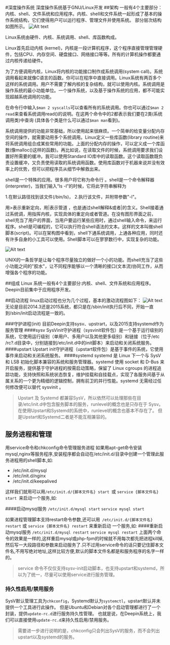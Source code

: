 <!--Meta
category:售前培训
title:Deepin系统简介
DO NOT Delete Meta Above -->

#深度操作系统
深度操作系统基于GNU/Linux开发
##架构
一般有4个主要部分：
内核、shell、文件系统和应用程序。内核、shell和文件系统一起形成了基本的操作系统结构，它们使得用户可以运行程序、管理文件并使用系统。
部分层次结构如图所示。
![Alt text](./201494163707222.jpg)


Linux系统由硬件、内核、系统调用、shell、库函数构成。

Linux首先启动内核 (kernel)，内核是一段计算机程序，这个程序直接管理管理硬件，包括CPU、内存空间、硬盘接口、网络接口等等。所有的计算机操作都要通过内核传递给硬件。

为了方便调用内核，Linux将内核的功能接口制作成系统调用(system call)。系统调用看起来就像C语言的函数。你可以在程序中直接调用。Linux系统有两百多个这样的系统调用。用户不需要了解内核的复杂结构，就可以使用内核。系统调用是操作系统的最小功能单位。一个操作系统，以及基于操作系统的应用，都不可能实现超越系统调用的功能。

在命令行中输入``$man 2 syscalls``可以查看所有的系统调用。你也可以通过``$man 2 read``来查看系统调用read()的说明。在这两个命令中的2都表示我们要在2类(系统调用类)中查询 (具体各个类是什么可以通过``$man man``看到)。

系统调用提供的功能非常基础，所以使用起来很麻烦。一个简单的给变量分配内存空间的操作，就需要动用多个系统调用。Linux定义一些库函数(library routine)来将系统调用组合成某些常用的功能。上面的分配内存的操作，可以定义成一个库函数(像malloc()这样的函数)。再比如说，在读取文件的时候，系统调用要求我们设置好所需要的缓冲。我可以使用Standard IO库中的读取函数。这个读取函数既负责设置缓冲，又负责使用读取的系统调用函数。使用库函数对于机器来说并没有效率上的优势，但可以把程序员从细节中解救出来。

shell是一个特殊的应用。很多用户将它称为命令行 。shell是一个命令解释器(interpreter)，当我们输入“ls -l”的时候，它将此字符串解释为

1.在默认路径找到该文件(/bin/ls)，
2.执行该文件，并附带参数"-l"。

用>表示重新定向，用|表示管道 ，也是通过shell解释&或者|的含义。Shell接着通过系统调，用指挥内核，实现具体的重定向或者管道。在没有图形界面之前，shell充当了用户的界面，当用户要运行某些应用时，通过shell输入命令，来运行程序。shell是可编程的，它可以执行符合shell语法的文本。这样的文本叫做shell脚本(script)。可以在架构图中看到，shell下通系统调用，上通各种应用，同时还有许多自身的小工具可以使用。Shell脚本可以在寥寥数行中，实现复杂的功能。

![Alt text](./201494163822613.png)


UNIX的一条哲学是让每个程序尽量独立的做好一个小的功能。而shell充当了这些小功能之间的"胶水"，让不同程序能够以一个清晰的接口(文本流)协同工作，从而增强各个程序的功能。

##组成
Linux 系统一般有4个主要部分:内核、shell、文件系统和应用程序。
Deepin目前集中于应用程序开发。

##启动流程
linux启动过程也分为几个过程，基本的激动流程图如下：
![Alt text](./20131104084047435.gif)
无论是目前2014.3还是2015系统，都只是在/sbin/init执行后不同，开始一直到/sbin/init启动流程是一致的。

###守护进程(init)
目前Deepin支持sysv、upstrart，以及2015支持systemd作为服务管理
####sysv
SysVinit守护进程（sysvinit软件包）是一个基于运行级别的系统，它使用运行级别（单用户、多用户以及其他更多级别）和链接（位于/etc /rc?.d目录中，分别链接到/etc/init.d中的init脚本）来启动和关闭系统服务。
####upstart
Upstart init守护进程（upstart软件包）是基于事件的系统，它使用事件来启动和关闭系统服务。
####systemd
systemd 是 Linux 下一个与 SysV 和 LSB 初始化脚本兼容的系统和服务管理器。systemd 使用 socket 和 D-Bus 来开启服务，提供基于守护进程的按需启动策略，保留了 Linux cgroups 的进程追踪功能，支持快照和系统状态恢复，维护挂载和自挂载点，实现了各服务间基于从属关系的一个更为精细的逻辑控制，拥有前卫的并行性能。systemd 无需经过任何修改便可以替代 sysvinit 。

> Upstart 及 Systemd 都兼容SysV，所以依然可以处理那些在目录/etc/init.d中包含服务脚本的服务，runlevel的概念也是只存在于 Sysv。在使用Upstart和Systemd的系统中，runlevel的概念也基本不存在了。
> 但是Upstart和Systemd二者是不能互相兼容的。

## 服务进程和管理
用service命令和chkconfig命令管理服务进程
如果用apt-get命令安装mysql,nginx等服务程序,安装程序都会自动在/etc/init.d/目录中创建一个管理此服务进程用的shell脚本,如:
 
* /etc/init.d/mysql
* /etc/init.d/nginx
* /etc/init.d/keepalived

这样我们就用可以用``/etc/init.d/{脚本文件名} start ``或 ``service {脚本文件名} start ``来启动一个服务,如:
 
####启动mysql服务
``/etc/init.d/mysql start``
``service mysql start``

如果进程管理脚本支持restart命令参数,还可以用`` /etc/init.d/{脚本文件名} restart`` 或 ``service {脚本文件名} restart`` 来重新启动 一个服务,如:
####重新启动mysql服务
``/etc/init.d/mysql restart``
``service mysql restart``
上面两个命令的效果是一样的,这样重启mysql或php-fpm的时候就不用每次都先把进程kill掉,然后写一大段路径和参数来启动服务了.只不过用service命令的话只要记住脚本文件名,不用写绝对地址,这样比较方便,默认的脚本文件名都是和服务程序的名字一样的。

> service 命令不仅仅支持sysv-init启动脚本，也支持upstart和systemd，所以为了统一，尽量可以使用service进行服务管理。

### 持久性启用/禁用服务
SysV默认管理工具为``chkconfig``，Systemd默认为``systemctl``，upstart默认并未提供一个工具进行此操作。
但是Ubuntu和Debian对各个启动管理都进行了一个封装，提供``update-rc.d``进行服务持久性管理。
也就是说，在Deepin系统上，我们可以直接使用``update-rc.d``来持久性启用/禁用服务。

> 需要进一步进行说明的是，chkconfig只会列出SysV的服务，而不会列出upstart以及systemd的服务。

